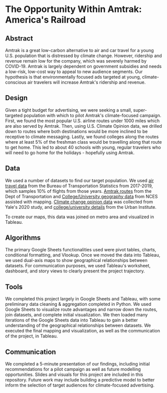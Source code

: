 # The Opportunity Within Amtrak: America's Railroad

## Abstract   

Amtrak is a great low-carbon alternative to air and car travel for a young U.S. population that is distressed by climate change. However, ridership and revenue remain low for the company, which was severely harmed by COVID-19. Amtrak is largely dependent on government subsidies and needs a low-risk, low-cost way to appeal to new audience segments. Our hypothesis is that environmentally focused ads targeted at young, climate-conscious air travelers will increase Amtrak's ridership and revenue. 

## Design   
Given a tight budget for advertising, we were seeking a small, super-targeted population with which to pilot Amtrak's climate-focused campaign. First, we found the most popular U.S. airline routes under 1000 miles which are also served by Amtrak. Then, using U.S. Climate Opinion data, we drilled down to routes where both destinations would be more inclined to be receptive to climate messaging. Lastly, we found colleges along the routes where at least 5% of the freshman class would be travelling along that route to get home. This led to about 40 schools with young, regular travelers who will need to go home for the holidays - hopefully using Amtrak. 

## Data  
We used a number of datasets to find our target population. We used [air travel data](https://www.transtats.bts.gov/Fields.asp?gnoyr_VQ=FHK) from the Bureau of Transportation Statistics from 2017-2019, which samples 10% of flights from those years. [Amtrak routes](https://data-usdot.opendata.arcgis.com/datasets/amtrak-routes/explore?location=33.813562%2C-96.584950%2C4.00&showTable=true) from the Dept of Transportation and [College/University geography data](https://nces.ed.gov/programs/edge/Geographic/SchoolLocations#) from NCES assisted with mapping. [Climate change opinion data](https://climatecommunication.yale.edu/visualizations-data/ycom-us/) was collected from Yale's 2020 study, and [college/university details](https://educationdata.urban.org/data-explorer/colleges/) from the Urban Institute. 

To create our maps, this data was joined on metro area and visualized in Tableau. 

## Algorithms  
The primary Google Sheets functionalities used were pivot tables, charts, conditional formatting, and Vlookup. Once we moved the data into Tableau, we used dual-axis maps to show geographical relationships between datasets. For communication purposes, we used Tableau's worksheet, dashboard, and story views to clearly present the project trajectory. 


## Tools  
We completed this project largely in Google Sheets and Tableau, with some preliminary data cleaning & aggregation completed in Python. We used Google Sheets to visualize route advantages and narrow down the routes, join datasets, and complete initial visualization. We then loaded many iterations of the Google Sheets data into Tableau to gain a better understanding of the geographical relationships between datasets. We executed the final mapping and visualization, as well as the communication of the project, in Tableau. 

## Communication
We completed a 5-minute presentation of our findings, including initial recommendations for a pilot campaign as well as future modelling opportunities. Slides and visuals for this project are included in this repository. Future work may include building a predictive model to better inform the selection of target audiences for climate-focused advertising. 